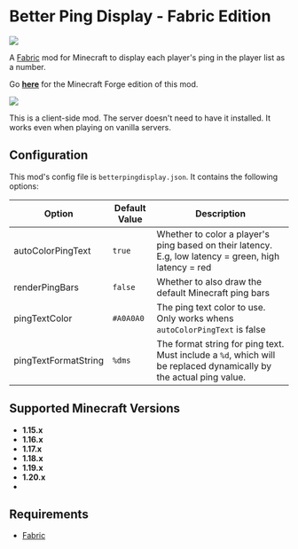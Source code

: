 # Better Ping Display - Fabric Edition

[![](http://cf.way2muchnoise.eu/full_406343_downloads.svg)](https://curseforge.com/minecraft/mc-mods/better-ping-display-fabric) 

A [Fabric](https://fabricmc.net/) mod for Minecraft to display each player's ping in the player list as a number.

Go [**here**](https://github.com/vladmarica/better-ping-display) for the Minecraft Forge edition of this mod.

![](https://i.imgur.com/HTrH0i2.png)

This is a client-side mod. The server doesn't need to have it installed. It works even when playing on vanilla servers.

## Configuration
This mod's config file is `betterpingdisplay.json`. It contains the following options:

| Option  | Default Value  | Description  |
|---|---|---|
| autoColorPingText  | `true` | Whether to color a player's ping based on their latency. E.g, low latency = green, high latency = red |
| renderPingBars  | `false` | Whether to also draw the default Minecraft ping bars  |
| pingTextColor  | `#A0A0A0`  | The ping text color to use. Only works whens `autoColorPingText` is false |
| pingTextFormatString | `%dms` | The format string for ping text. Must include a `%d`, which will be replaced dynamically by the actual ping value.

## Supported Minecraft Versions
* **1.15.x**
* **1.16.x**
* **1.17.x**
* **1.18.x**
* **1.19.x**
* **1.20.x**
* 
## Requirements
* [Fabric](https://fabricmc.net/)
